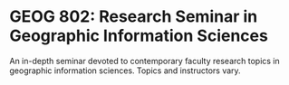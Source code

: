 # GEOG 802: Research Seminar in Geographic Information Sciences

An in-depth seminar devoted to contemporary faculty research topics in geographic information sciences. Topics and instructors vary.